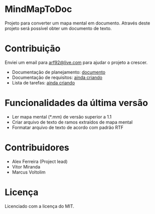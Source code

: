 # MindMapToDoc

Projeto para converter um mapa mental em documento. Através deste projeto será possível obter um documento de texto.

# Contribuição

Enviei um email para arf92@live.com para ajudar o projeto a crescer.

- Documentação de planejamento: [documento](https://docs.google.com/document/d/1h1jzN3hWgXcT3aHzC-sEbuOAx-YuL4GesE_UEQfeUkQ/edit?usp=sharing)
- Documentação de requisitos: [ainda criando](https://docs.google.com/document)
- Lista de tarefas: [ainda criando](https://docs.google.com/document)


# Funcionalidades da última versão

- Ler mapa mental (*.mm) de versão superior a 1.1
- Criar arquivo de texto de ramos extraídos de mapa mental
- Formatar arquivo de texto de acordo com padrão RTF

# Contribuidores

- Alex Ferreira (Project lead)
- Vitor Miranda
- Marcus Voltolim

# Licença
Licenciado com a licença do MIT.
